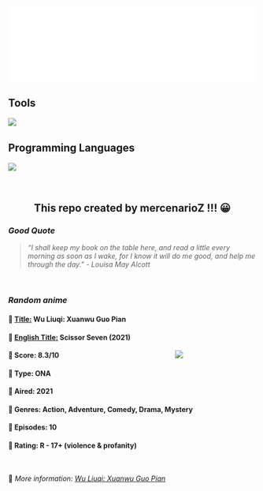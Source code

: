 
<img src="svg/nai.svg" />

<p>
  <h2>Tools</h2>
  <a href="https://skillicons.dev">
    <img src="https://skillicons.dev/icons?i=git,bash,vim,ubuntu,tensorflow,pytorch,docker,raspberrypi" />
  </a>

  <br />

  <h2>Programming Languages</h2>

  <a href="https://skillicons.dev">
    <img src="https://skillicons.dev/icons?i=python,c,cpp" />
  </a>
</p>

<br />

<h2 align="center">This repo created by mercenarioZ !!! 😀</h2>
<h3><i>Good Quote</i></h3>

<blockquote>
<i>
“I shall keep my book on the table here, and read a little every morning as soon as I wake, for I know it will do me good, and help me through the day.” - Louisa May Alcott
</i>
</blockquote>

<br />

<h3><i>Random anime</i></h3>

<h4>
  <strong>🥭 <u>Title:</u></strong> Wu Liuqi: Xuanwu Guo Pian
</h4>

<h4>🌿 <u>English Title:</u> Scissor Seven (2021)</h4>

<img align="right" width="165" src=https://cdn.myanimelist.net/images/anime/1884/111224.jpg />

<h4>🌱 Score: 8.3/10</h4>

<h4>🌲 Type: ONA</h4>

<h4>🌴 Aired: 2021</h4>

<h4>🌵 Genres: Action, Adventure, Comedy, Drama, Mystery</h4>

<h4>🥑 Episodes: 10</h4>

<h4>🍏 Rating: R - 17+ (violence & profanity)</h4>

<br />

🍂 *More information: [Wu Liuqi: Xuanwu Guo Pian](https://myanimelist.net/anime/45556/Wu_Liuqi__Xuanwu_Guo_Pian)*
    